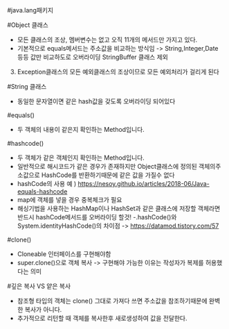 #java.lang패키지

 
#Object 클래스
  - 모든 클래스의 조상, 멤버변수는 없고 오직 11개의 메서드만 가지고 있다.
  - 기본적으로  equals메서드는 주소값을 비교하는 방식임 -> String,Integer,Date 등등 값만 비교하도로 오버라이딩 StringBuffer 클래스 제외
  3. Exception클래스의 모든 예외클래스의 조상이므로 모든 예외처리가 걸리게 된다
  
#String 클래스
 - 동일한 문자열이면 같은 hash값을 갖도록 오버라이딩 되어있다
 
#equals()
 - 두 객체의 내용이 같은지 확인하는 Method입니다. 
 
#hashcode()
 - 두 객체가 같은 객체인지 확인하는 Method입니다.
 - 일반적으로 해시코드가 같은 경우가 존재하지만 Object클래스에 정의된 객체의주소값으로 HashCode를 반환하기때문에 같은 값을 가질수 없다
 - hashCode의 사용 예 ) https://nesoy.github.io/articles/2018-06/Java-equals-hashcode
 - map에 객체를 넣을 경우 중복체크가 필요
 - 해싱기법을 사용하는 HashMap이나 HashSet과 같은 클래스에 저장할 객체라면 반드시 hashCode메서드를 오버라이딩 할것!
 -.hashCode()와 System.identityHashCode()의 차이점 -> https://datamod.tistory.com/57
 
#clone()
 - Cloneable 인터페이스를 구현해야함
 - super.clone()으로 객체 복사 -> 구현해야 가능한 이유는 작성자가 복제를 허용했다는 의미
 
#깊은 복사 VS 얕은 복사
 - 참조형 타입의 객체는 clone() 그대로 가져다 쓰면 주소값을 참조하기때문에 완벽한 복사가 아니다.
 - 추가적으로 리턴할 때 객체를 복사한후 새로생성하여 값을 전달한다. 



